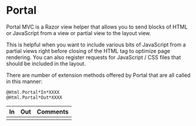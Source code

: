 Portal
======

Portal MVC is a Razor view helper that allows you to send blocks of HTML or JavaScript from a view or partial view to the layout view. 

This is helpful when you want to include various bits of JavaScript from a partial views right before closing of the HTML tag to optimize page rendering. You can also register requests for JavaScript / CSS files that should be included in the layout.

There are number of extension methods offered by Portal that are all called in this manner:

    @Html.Portal*In*XXXX
    @Html.Portal*Out*XXXX 

<table>
    <thead>
        <tr>
            <th>In</th>
            <th>Out</th>
            <th>Comments</th>
        </tr>
    </thead>
    <tbody>
        <tr>
            <td></td>
            <td></td>
        </t>
    </tbody>
</table>